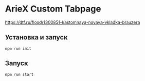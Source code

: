 # ArieX Custom Tabpage

https://dtf.ru/flood/1300851-kastomnaya-novaya-vkladka-brauzera

## Установка и запуск
```
npm run init
```

## Запуск
```
npm run start
```